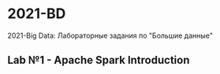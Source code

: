 # 2021-BD
2021-Big Data: Лабораторные задания по "Большие данные"

## Lab №1 - Apache Spark Introduction
